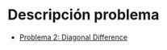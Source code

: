 # Descripción problema
- [Problema 2: Diagonal Difference](https://www.hackerrank.com/challenges/one-week-preparation-kit-diagonal-difference/problem)